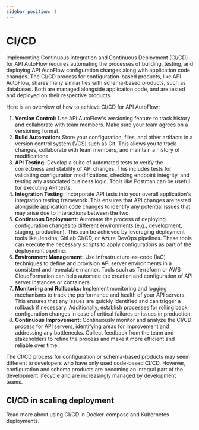 ```yaml
---
sidebar_position: 1
---
```

# CI/CD

Implementing Continuous Integration and Continuous Deployment (CI/CD) for API AutoFlow requires automating the processes of building, testing, and deploying API AutoFlow configuration changes along with application code changes. The CI/CD process for configuration-based products, like API AutoFlow, shares many similarities with schema-based products, such as databases. Both are managed alongside application code, and are tested and deployed on their respective products.

Here is an overview of how to achieve CI/CD for API AutoFlow:

1. **Version Control:** Use API AutoFlow's versioning feature to track history and collaborate with team members.  Make sure your team agrees on a versioning format.
2. **Build Automation:** Store your configuration, files, and other artifacts in a version control system (VCS) such as Git. This allows you to track changes, collaborate with team members, and maintain a history of modifications.
3. **API Testing:** Develop a suite of automated tests to verify the correctness and stability of API changes. This includes tests for validating configuration modifications, checking endpoint integrity, and testing any associated business logic. Tools like Postman can be useful for executing API tests.
4. **Integration Testing:** Incorporate API tests into your overall application's integration testing framework. This ensures that API changes are tested alongside application code changes to identify any potential issues that may arise due to interactions between the two.
5. **Continuous Deployment:** Automate the process of deploying configuration changes to different environments (e.g., development, staging, production). This can be achieved by leveraging deployment tools like Jenkins, GitLab CI/CD, or Azure DevOps pipelines. These tools can execute the necessary scripts to apply configurations as part of the deployment pipeline.
6. **Environment Management:** Use infrastructure-as-code (IaC) techniques to define and provision API server environments in a consistent and repeatable manner. Tools such as Terraform or AWS CloudFormation can help automate the creation and configuration of API server instances or containers.
7. **Monitoring and Rollbacks:** Implement monitoring and logging mechanisms to track the performance and health of your API servers. This ensures that any issues are quickly identified and can trigger a rollback if necessary. Additionally, establish processes for rolling back configuration changes in case of critical failures or issues in production.
8. **Continuous Improvement:** Continuously monitor and analyze the CI/CD process for API servers, identifying areas for improvement and addressing any bottlenecks. Collect feedback from the team and stakeholders to refine the process and make it more efficient and reliable over time.

 

The CI/CD process for configuration or schema-based products may seem different to developers who have only used code-based CI/CD. However, configuration and schema products are becoming an integral part of the development lifecycle and are increasingly managed by development teams.

## CI/CD in scaling deployment

Read more about using CI/CD in Docker-compose and Kubernetes deployments.